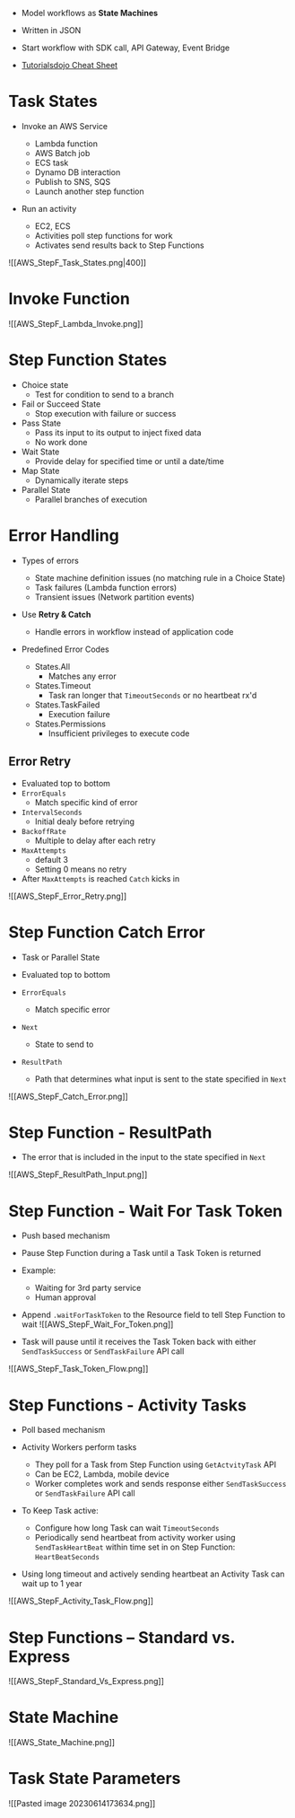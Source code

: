 - Model workflows as **State Machines**

- Written in JSON
- Start workflow with SDK call, API Gateway, Event Bridge

- [Tutorialsdojo Cheat Sheet](https://tutorialsdojo.com/aws-step-functions/?src=udemy)

# Task States

- Invoke an AWS Service
	- Lambda function
	- AWS Batch job
	- ECS task
	- Dynamo DB interaction
	- Publish to SNS, SQS
	- Launch another step function

- Run an activity
	- EC2, ECS
	- Activities poll step functions for work
	- Activates send results back to Step Functions

![[AWS_StepF_Task_States.png|400]]

# Invoke Function

![[AWS_StepF_Lambda_Invoke.png]]

# Step Function States

- Choice state
	- Test for condition to send to a branch
- Fail or Succeed State
	- Stop execution with failure or success
- Pass State
	- Pass its input to its output to inject fixed data
	- No work done
- Wait State
	- Provide delay for specified time or until a date/time
- Map State
	- Dynamically iterate steps
- Parallel State
	- Parallel branches of execution

# Error Handling

- Types of errors
	- State machine definition issues (no matching rule in a Choice State)
	- Task failures (Lambda function errors)
	- Transient issues (Network partition events)
- Use **Retry & Catch**
	- Handle errors in workflow instead of application code

- Predefined Error Codes
	- States.All
		- Matches any error
	- States.Timeout
		- Task ran longer that `TimeoutSeconds` or no heartbeat rx'd
	- States.TaskFailed
		- Execution failure
	- States.Permissions
		- Insufficient privileges to execute code

## Error Retry

- Evaluated top to bottom
- `ErrorEquals`
	- Match specific kind of error
- `IntervalSeconds`
	- Initial dealy before retrying
- `BackoffRate`
	- Multiple to delay after each retry
- `MaxAttempts`
	- default 3
	- Setting 0 means no retry
- After `MaxAttempts` is reached `Catch` kicks in

![[AWS_StepF_Error_Retry.png]]

# Step Function Catch Error

- Task or Parallel State

- Evaluated top to bottom
- `ErrorEquals`
	- Match specific error
- `Next`
	- State to send to
- `ResultPath`
	- Path that determines what input is sent to the state specified in `Next`

![[AWS_StepF_Catch_Error.png]]

# Step Function - ResultPath

- The error that is included in the input to the state specified in `Next`

![[AWS_StepF_ResultPath_Input.png]]

# Step Function - Wait For Task Token

- Push based mechanism

- Pause Step Function during a Task until a Task Token is returned
- Example:
	- Waiting for 3rd party service
	- Human approval

- Append `.waitForTaskToken` to the Resource field to tell Step Function to wait
![[AWS_StepF_Wait_For_Token.png]]

- Task will pause until it receives the Task Token back with either `SendTaskSuccess` or `SendTaskFailure` API call

![[AWS_StepF_Task_Token_Flow.png]]

# Step Functions - Activity Tasks

- Poll based mechanism

- Activity Workers perform tasks
	- They poll for a Task from Step Function using `GetActvityTask` API 
	- Can be EC2, Lambda, mobile device
	- Worker completes work and sends response either `SendTaskSuccess` or `SendTaskFailure` API call
- To Keep Task active:
	- Configure how long Task can wait `TimeoutSeconds`
	- Periodically send heartbeat from activity worker using `SendTaskHeartBeat` within time set in on Step Function: `HeartBeatSeconds`
- Using long timeout and actively sending heartbeat an Activity Task can wait up to 1 year

![[AWS_StepF_Activity_Task_Flow.png]]

# Step Functions – Standard vs. Express

![[AWS_StepF_Standard_Vs_Express.png]]

# State Machine

![[AWS_State_Machine.png]]

# Task State Parameters

![[Pasted image 20230614173634.png]]